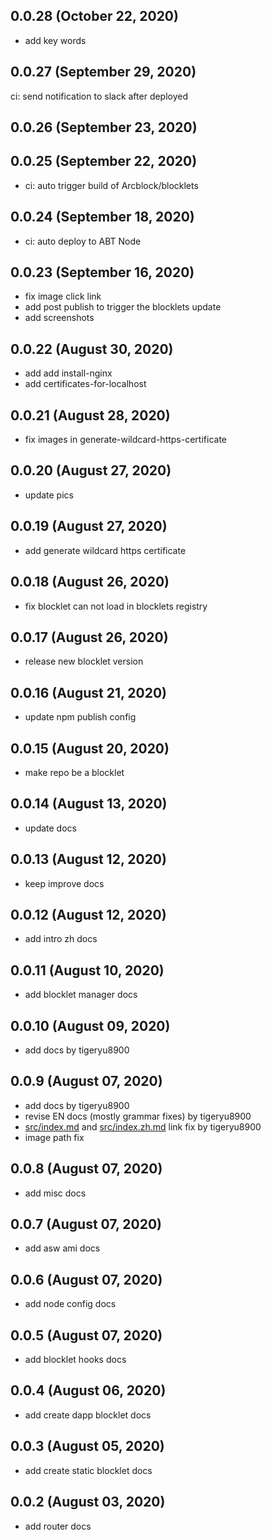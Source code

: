 ## 0.0.28 (October 22, 2020)

- add key words

## 0.0.27 (September 29, 2020)

ci: send notification to slack after deployed

## 0.0.26 (September 23, 2020)

## 0.0.25 (September 22, 2020)

- ci: auto trigger build of Arcblock/blocklets

## 0.0.24 (September 18, 2020)

- ci: auto deploy to ABT Node

## 0.0.23 (September 16, 2020)

- fix image click link
- add post publish to trigger the blocklets update
- add screenshots

## 0.0.22 (August 30, 2020)

- add add install-nginx
- add certificates-for-localhost

## 0.0.21 (August 28, 2020)

- fix images in generate-wildcard-https-certificate

## 0.0.20 (August 27, 2020)

- update pics

## 0.0.19 (August 27, 2020)

- add generate wildcard https certificate

## 0.0.18 (August 26, 2020)

- fix blocklet can not load in blocklets registry

## 0.0.17 (August 26, 2020)

- release new blocklet version

## 0.0.16 (August 21, 2020)

- update npm publish config

## 0.0.15 (August 20, 2020)

- make repo be a blocklet

## 0.0.14 (August 13, 2020)

- update docs

## 0.0.13 (August 12, 2020)

- keep improve docs

## 0.0.12 (August 12, 2020)

- add intro zh docs

## 0.0.11 (August 10, 2020)

- add blocklet manager docs

## 0.0.10 (August 09, 2020)

- add docs by tigeryu8900

## 0.0.9 (August 07, 2020)

- add docs by tigeryu8900
- revise EN docs (mostly grammar fixes) by tigeryu8900
- [src/index.md](./src/index.md) and [src/index.zh.md](./src/index.zh.md) link fix by tigeryu8900
- image path fix

## 0.0.8 (August 07, 2020)

- add misc docs

## 0.0.7 (August 07, 2020)

- add asw ami docs

## 0.0.6 (August 07, 2020)

- add node config docs

## 0.0.5 (August 07, 2020)

- add blocklet hooks docs

## 0.0.4 (August 06, 2020)

- add create dapp blocklet docs

## 0.0.3 (August 05, 2020)

- add create static blocklet docs

## 0.0.2 (August 03, 2020)

- add router docs

